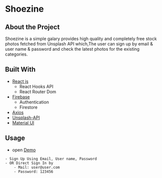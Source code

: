 # Shoezine
## About the Project

Shoezine is a simple galary provides high quality and completely free stock photos fetched from Unsplash API which,The user can sign up by email & user name & password and check the latest photos for the existing categories.

<!-- ## content

- [Built With](#Built-With) -->

## Built With
- [React js](https://reactjs.org/)
    - React Hooks API
    - React Router Dom
- [Firebase](https://firebase.google.com/)
    - Authentication
    - Firestore
- [Axios](https://axios-http.com/docs/intro)
- [Unsplash-API](https://unsplash.com/developers)
- [Material UI](https://mui.com/)

## Usage
- open [Demo](https://shoezine.netlify.app/)
```
- Sign Up Using Email, User name, Password 
- OR Direct Sign In by 
    - Mail: user@user.com
    - Password: 123456
```